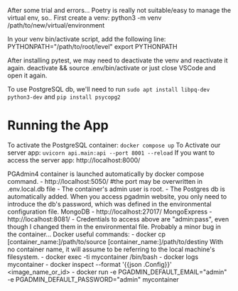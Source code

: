 After some trial and errors... Poetry is really not suitable/easy to manage the virtual env,
so..
First create a venv:
    python3 -m venv /path/to/new/virtual/environment

In your venv bin/activate script, add the following line:
    PYTHONPATH="/path/to/root/level"
    export PYTHONPATH

After installing pytest, we may need to deactivate the venv and reactivate it again.
    deactivate && source .env/bin/activate
or just close VSCode and open it again.

To use PostgreSQL db, we'll need to run
    `sudo apt install libpq-dev python3-dev`
and
    `pip install psycopg2`

# Running the App
To activate the PostgreSQL container:
    `docker compose up`
To Activate our server app:
        `uvicorn api.main:api --port 8001 --reload`
    If you want to access the server app:
        http://localhost:8000/

PGAdmin4 container is launched automatically by docker compose command.
    - http://localhost:5050/  #the port may be overwritten in .env.local.db file
    - The container's admin user is root.
    - The Postgres db is automatically added. When you access pgadmin website, you only need to 
    introduce the db's password, which was defined in the environmental configuration file.
MongoDB
    - http://localhost:27017/
MongoExpress
    - http://localhost:8081/
    - Credentials to access above are "admin:pass", even though I changed them in the 
    environmental file. Probably a minor bug in the container...
Docker useful commands:
    - docker cp [container_name:]/path/to/source [container_name:]/path/to/destiny
        With no container name, it will assume to be referring to the local machine's 
        filesystem.
    - docker exec -ti mycontainer /bin/bash
    - docker logs mycontainer
    - docker inspect --format '{{json .Config}}' <image_name_or_id>
    - docker run -e PGADMIN_DEFAULT_EMAIL="admin" -e PGADMIN_DEFAULT_PASSWORD="admin" mycontainer

